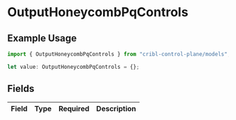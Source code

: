 # OutputHoneycombPqControls

## Example Usage

```typescript
import { OutputHoneycombPqControls } from "cribl-control-plane/models";

let value: OutputHoneycombPqControls = {};
```

## Fields

| Field       | Type        | Required    | Description |
| ----------- | ----------- | ----------- | ----------- |